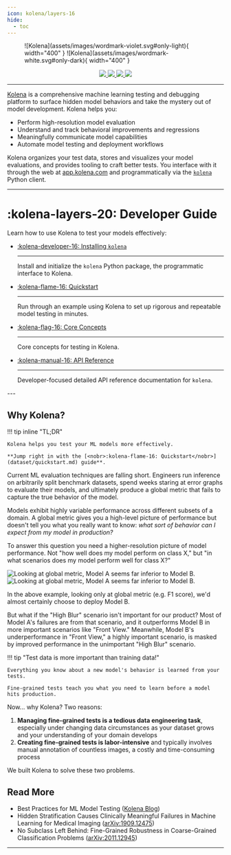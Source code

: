 ```yaml
---
icon: kolena/layers-16
hide:
  - toc
---
```


<figure markdown>
  ![Kolena](assets/images/wordmark-violet.svg#only-light){ width="400" }
  ![Kolena](assets/images/wordmark-white.svg#only-dark){ width="400" }
</figure>

<p align='center'>
  <a href="https://pypi.python.org/pypi/kolena">
    <img
      src="https://img.shields.io/pypi/v/kolena?logo=python&logoColor=white&style=flat-square"
    />
  </a>
  <a href="https://www.apache.org/licenses/LICENSE-2.0">
    <img
      src="https://img.shields.io/pypi/l/kolena?style=flat-square"
    />
  </a>
  <a href="https://github.com/kolenaIO/kolena/actions">
    <img
      src="https://img.shields.io/github/checks-status/kolenaIO/kolena/trunk?logo=circleci&logoColor=white&style=flat-square"
    />
  </a>
  <a href="https://codecov.io/gh/kolenaIO/kolena" >
    <img
      src="https://img.shields.io/codecov/c/github/kolenaIO/kolena?logo=codecov&logoColor=white&style=flat-square&token=8WOY5I8SF1"
    />
  </a>
</p>

---

[Kolena](https://www.kolena.com) is a comprehensive machine learning testing and debugging platform to surface hidden
model behaviors and take the mystery out of model development. Kolena helps you:

- Perform high-resolution model evaluation
- Understand and track behavioral improvements and regressions
- Meaningfully communicate model capabilities
- Automate model testing and deployment workflows

Kolena organizes your test data, stores and visualizes your model evaluations, and provides tooling to craft better
tests. You interface with it through the web at [app.kolena.com](https://app.kolena.com) and programmatically via the
[`kolena`](installing-kolena.md) Python client.

---

# :kolena-layers-20: Developer Guide

Learn how to use Kolena to test your models effectively:

<div class="grid cards" markdown>

- [:kolena-developer-16: Installing `kolena`](installing-kolena.md)

    ---

    Install and initialize the `kolena` Python package, the programmatic interface to Kolena.

- [:kolena-flame-16: Quickstart](dataset/quickstart.md)

    ---

    Run through an example using Kolena to set up rigorous and repeatable model testing in minutes.

- [:kolena-flag-16: Core Concepts](dataset/core-concepts/index.md)

    ---

    Core concepts for testing in Kolena.

- [:kolena-manual-16: API Reference](reference/index.md)

    ---

    Developer-focused detailed API reference documentation for `kolena`.

</div>
---

## Why Kolena?

!!! tip inline "TL;DR"

    Kolena helps you test your ML models more effectively.

    **Jump right in with the [<nobr>:kolena-flame-16: Quickstart</nobr>](dataset/quickstart.md) guide**.

Current ML evaluation techniques are falling short. Engineers run inference on arbitrarily split benchmark datasets,
spend weeks staring at error graphs to evaluate their models, and ultimately produce a global metric that fails to
capture the true behavior of the model.

Models exhibit highly variable performance across different subsets of a domain. A global metric gives you a high-level
picture of performance but doesn't tell you what you really want to know:
_what sort of behavior can I expect from my model in production?_

To answer this question you need a higher-resolution picture of model performance. Not "how well does my model perform
on class X," but "in what scenarios does my model perform well for class X?"

![Looking at global metric, Model A seems far inferior to Model B.](assets/images/test-case-diff-light.png#only-light)
![Looking at global metric, Model A seems far inferior to Model B.](assets/images/test-case-diff-dark.png#only-dark)

In the above example, looking only at global metric (e.g. F1 score), we'd almost certainly choose to deploy Model B.

But what if the "High Blur" scenario isn't important for our product? Most of Model A's failures are from that
scenario, and it outperforms Model B in more important scenarios like "Front View." Meanwhile, Model B's
underperformance in "Front View," a highly important scenario, is masked by improved performance in
the unimportant "High Blur" scenario.

!!! tip "Test data is more important than training data!"

    Everything you know about a new model's behavior is learned from your tests.

    Fine-grained tests teach you what you need to learn before a model hits production.

Now... why Kolena? Two reasons:

1. **Managing fine-grained tests is a tedious data engineering task**, especially under changing data circumstances as
   your dataset grows and your understanding of your domain develops
2. **Creating fine-grained tests is labor-intensive** and typically involves manual annotation of countless images, a
   costly and time-consuming process

We built Kolena to solve these two problems.

## Read More

- Best Practices for ML Model Testing ([Kolena Blog](https://www.kolena.com/blog/best-practices-for-ml-model-testing))
- Hidden Stratification Causes Clinically Meaningful Failures in Machine Learning for Medical Imaging ([arXiv:1909.12475](https://arxiv.org/abs/1909.12475))
- No Subclass Left Behind: Fine-Grained Robustness in Coarse-Grained Classification Problems ([arXiv:2011.12945](https://arxiv.org/abs/2011.12945))

---
